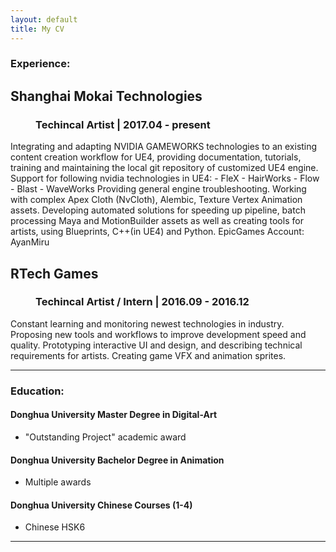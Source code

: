 ```yaml
---
layout: default
title: My CV
---
```

### Experience:
<dl>
<dt><h2>Shanghai Mokai Technologies</h2></dt>
<dd><h3>Techincal Artist | 2017.04 - present</h3></dd>
</dl>
Integrating and adapting NVIDIA GAMEWORKS technologies to an existing content creation workflow for UE4, providing documentation, tutorials, training and maintaining the local git repository of customized UE4 engine.
Support for following nvidia technologies in UE4:
- FleX
- HairWorks
- Flow
- Blast
- WaveWorks
Providing general engine troubleshooting. Working with complex Apex Cloth (NvCloth), Alembic, Texture Vertex Animation assets.
Developing automated solutions for speeding up pipeline, batch processing Maya and MotionBuilder assets as well as creating tools for artists, using Blueprints, C++(in UE4) and Python.
EpicGames Account: AyanMiru

<dl>
<dt><h2>RTech Games</h2></dt>
<dd><h3>Techincal Artist / Intern | 2016.09 - 2016.12</h3></dd>
</dl>
Constant learning and monitoring newest technologies in industry.
Proposing new tools and workflows to improve development speed and quality.
Prototyping interactive UI and design, and describing technical requirements for artists.
Creating game VFX and animation sprites. 

----

### Education:
#### Donghua University Master Degree in Digital-Art 
  - "Outstanding Project" academic award
  
#### Donghua University Bachelor Degree in Animation 
  - Multiple awards
  
#### Donghua University Chinese Courses (1-4) 
  - Chinese HSK6 

----
